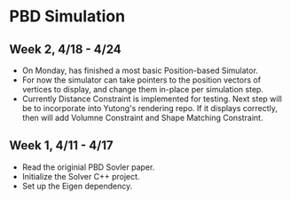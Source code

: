 # PBD Simulation

## Week 2, 4/18 - 4/24

- On Monday, has finished a most basic Position-based Simulator.
- For now the simulator can take pointers to the position vectors of vertices to display, and change them in-place per simulation step.
- Currently Distance Constraint is implemented for testing. Next step will be to incorporate into Yutong's rendering repo. 
If it displays correctly, then will add Volumne Constraint and Shape Matching Constraint. 


## Week 1, 4/11 - 4/17

- Read the originial PBD Sovler paper. 
- Initialize the Solver C++ project. 
- Set up the Eigen dependency. 
